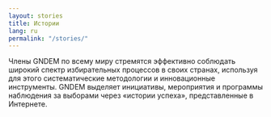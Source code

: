 ```yaml
---
layout: stories
title: Истории
lang: ru
permalink: "/stories/"
---
```


Члены GNDEM по всему миру стремятся эффективно соблюдать широкий спектр избирательных процессов в своих странах, используя для этого систематические методологии и инновационные инструменты. GNDEM выделяет инициативы, мероприятия и программы наблюдения за выборами через «истории успеха», представленные в Интернете.